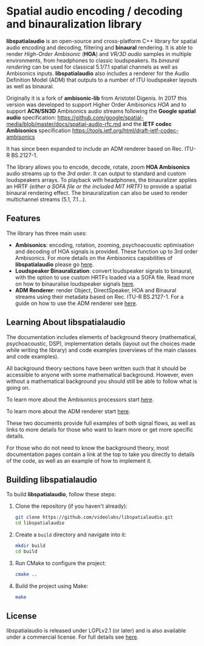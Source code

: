 # Spatial audio encoding / decoding and binauralization library

**libspatialaudio** is an open-source and cross-platform C++ library for spatial audio encoding and decoding, filtering and **binaural** rendering.
It is able to render *High-Order Ambisonic* (**HOA**) and *VR/3D audio* samples in multiple environments, from headphones to classic loudspeakers.
Its *binaural rendering* can be used for classical 5.1/7.1 spatial channels as well as Ambisonics inputs.
**libspatialaudio** also includes a renderer for the Audio Definition Model (ADM) that outputs to a number of ITU loudspeaker layouts as well as binaural.

Originally it is a fork of **ambisonic-lib** from Aristotel Digenis. In 2017 this version was developed to support Higher Order Ambisonics *HOA* and to support **ACN/SN3D** Ambisonics audio streams following the **Google spatial audio** specification:
https://github.com/google/spatial-media/blob/master/docs/spatial-audio-rfc.md and the **IETF codec Ambisonics** specification https://tools.ietf.org/html/draft-ietf-codec-ambisonics

It has since been expanded to include an ADM renderer based on Rec. ITU-R BS.2127-1.

The library allows you to encode, decode, rotate, zoom **HOA Ambisonics** audio streams up to the *3rd order*. It can output to standard and custom loudspeakers arrays. To playback with headphones, the binauralizer applies an HRTF *(either a SOFA file or  the included MIT HRTF)* to provide a spatial binaural rendering effect. The binauralization can also be used to render multichannel streams (5.1, 7.1...).

## Features

The library has three main uses:

- **Ambisonics**: encoding, rotation, zooming, psychoacoustic optimisation and decoding of HOA signals is provided. These function up to 3rd order Ambisonics. For more details on the Ambisonics capabilities of **libspatialaudio** please go [here](docs/AmbisonicsOverview.md).
- **Loudspeaker Binauralization**: convert loudspeaker signals to binaural, with the option to use custom HRTFs loaded via a SOFA file. Read more on how to binauralise loudspeaker signals [here](docs/LoudspeakerBinauralization.md).
- **ADM Renderer**: render Object, DirectSpeaker, HOA and Binaural streams using their metadata based on Rec. ITU-R BS.2127-1. For a guide on how to use the ADM renderer see [here](docs/AdmRendererOverview.md).

## Learning About libspatialaudio

The documentation includes elements of background theory (mathematical, psychoacoustic, DSP), implementation details (layout out the choices made while writing the library) and code examples (overviews of the main classes and code examples).

All background theory sections have been written such that it should be accessible to anyone with some mathematical background.
However, even without a mathematical background you should still be able to follow what is going on.

To learn more about the Ambisonics processors start [here](docs/AmbisonicsOverview.md).

To learn more about the ADM renderer start [here](docs/AdmRendererOverview.md).

These two documents provide full examples of both signal flows, as well as links to more details for those who want to learn more or get more specific details.

For those who do not need to know the background theory, most documentation pages contain a link at the top to take you directly to details of the code, as well as an example of how to implement it.

## Building libspatialaudio

To build **libspatialaudio**, follow these steps:

1. Clone the repository (if you haven't already):

    ```bash
    git clone https://github.com/videolabs/libspatialaudio.git
    cd libspatialaudio
    ```

2. Create a `build` directory and navigate into it:

    ```bash
    mkdir build
    cd build
    ```

3. Run CMake to configure the project:

    ```bash
    cmake ..
    ```

4. Build the project using Make:

    ```bash
    make
    ```

## License

libspatialaudio is released under LGPLv2.1 (or later) and is also available
under a commercial license. For full details see [here](LICENSE).

